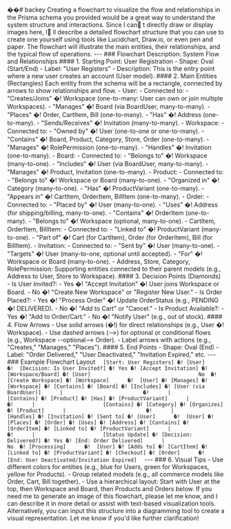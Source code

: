 ��#   b a c k e y 
 
 
 
 C r e a t i n g   a   f l o w c h a r t   t o   v i s u a l i z e   t h e   f l o w   a n d   r e l a t i o n s h i p s   i n   t h e   P r i s m a   s c h e m a   y o u   p r o v i d e d   w o u l d   b e   a   g r e a t   w a y   t o   u n d e r s t a n d   t h e   s y s t e m   s t r u c t u r e   a n d   i n t e r a c t i o n s .   S i n c e   I   c a n  t   d i r e c t l y   d r a w   o r   d i s p l a y   i m a g e s   h e r e ,   I  l l   d e s c r i b e   a   d e t a i l e d   f l o w c h a r t   s t r u c t u r e   t h a t   y o u   c a n   u s e   t o   c r e a t e   o n e   y o u r s e l f   u s i n g   t o o l s   l i k e   L u c i d c h a r t ,   D r a w . i o ,   o r   e v e n   p e n   a n d   p a p e r .   T h e   f l o w c h a r t   w i l l   i l l u s t r a t e   t h e   m a i n   e n t i t i e s ,   t h e i r   r e l a t i o n s h i p s ,   a n d   t h e   t y p i c a l   f l o w   o f   o p e r a t i o n s . 
 
 
 
 - - - 
 
 
 
 # # #   F l o w c h a r t   D e s c r i p t i o n :   S y s t e m   F l o w   a n d   R e l a t i o n s h i p s 
 
 
 
 # # # #   1 .   * * S t a r t i n g   P o i n t :   U s e r   R e g i s t r a t i o n * * 
 
 
 
 -       * * S h a p e * * :   O v a l   ( S t a r t / E n d ) 
 
 -       * * L a b e l * * :   " U s e r   R e g i s t e r s " 
 
 -       * * D e s c r i p t i o n * * :   T h i s   i s   t h e   e n t r y   p o i n t   w h e r e   a   n e w   u s e r   c r e a t e s   a n   a c c o u n t   ( U s e r   m o d e l ) . 
 
 
 
 # # # #   2 .   * * M a i n   E n t i t i e s   ( R e c t a n g l e s ) * * 
 
 
 
 E a c h   e n t i t y   f r o m   t h e   s c h e m a   w i l l   b e   a   r e c t a n g l e ,   c o n n e c t e d   b y   a r r o w s   t o   s h o w   r e l a t i o n s h i p s   a n d   f l o w . 
 
 
 
 -       * * U s e r * * : 
 
 
 
         -       C o n n e c t e d   t o : 
 
                 -       " C r e a t e s / J o i n s "   �!  * * W o r k s p a c e * *   ( o n e - t o - m a n y :   U s e r   c a n   o w n   o r   j o i n   m u l t i p l e   W o r k s p a c e s ) . 
 
                 -       " M a n a g e s "   �!  * * B o a r d * *   ( v i a   B o a r d U s e r ,   m a n y - t o - m a n y ) . 
 
                 -       " P l a c e s "   �!  * * O r d e r * * ,   * * C a r t I t e m * * ,   * * B i l l * *   ( o n e - t o - m a n y ) . 
 
                 -       " H a s "   �!  * * A d d r e s s * *   ( o n e - t o - m a n y ) . 
 
                 -       " S e n d s / R e c e i v e s "   �!  * * I n v i t a t i o n * *   ( m a n y - t o - m a n y ) . 
 
 
 
 -       * * W o r k s p a c e * * : 
 
 
 
         -       C o n n e c t e d   t o : 
 
                 -       " O w n e d   b y "   �!  * * U s e r * *   ( o n e - t o - o n e   o r   o n e - t o - m a n y ) . 
 
                 -       " C o n t a i n s "   �!  * * B o a r d * * ,   * * P r o d u c t * * ,   * * C a t e g o r y * * ,   * * S t o r e * * ,   * * O r d e r * *   ( o n e - t o - m a n y ) . 
 
                 -       " M a n a g e s "   �!  * * R o l e P e r m i s s i o n * *   ( o n e - t o - m a n y ) . 
 
                 -       " H a n d l e s "   �!  * * I n v i t a t i o n * *   ( o n e - t o - m a n y ) . 
 
 
 
 -       * * B o a r d * * : 
 
 
 
         -       C o n n e c t e d   t o : 
 
                 -       " B e l o n g s   t o "   �!  * * W o r k s p a c e * *   ( m a n y - t o - o n e ) . 
 
                 -       " I n c l u d e s "   �!  * * U s e r * *   ( v i a   B o a r d U s e r ,   m a n y - t o - m a n y ) . 
 
                 -       " M a n a g e s "   �!  * * P r o d u c t * * ,   * * I n v i t a t i o n * *   ( o n e - t o - m a n y ) . 
 
 
 
 -       * * P r o d u c t * * : 
 
 
 
         -       C o n n e c t e d   t o : 
 
                 -       " B e l o n g s   t o "   �!  * * W o r k s p a c e * *   o r   * * B o a r d * *   ( m a n y - t o - o n e ) . 
 
                 -       " O r g a n i z e d   i n "   �!  * * C a t e g o r y * *   ( m a n y - t o - o n e ) . 
 
                 -       " H a s "   �!  * * P r o d u c t V a r i a n t * *   ( o n e - t o - m a n y ) . 
 
                 -       " A p p e a r s   i n "   �!  * * C a r t I t e m * * ,   * * O r d e r I t e m * * ,   * * B i l l I t e m * *   ( o n e - t o - m a n y ) . 
 
 
 
 -       * * O r d e r * * : 
 
 
 
         -       C o n n e c t e d   t o : 
 
                 -       " P l a c e d   b y "   �!  * * U s e r * *   ( m a n y - t o - o n e ) . 
 
                 -       " U s e s "   �!  * * A d d r e s s * *   ( f o r   s h i p p i n g / b i l l i n g ,   m a n y - t o - o n e ) . 
 
                 -       " C o n t a i n s "   �!  * * O r d e r I t e m * *   ( o n e - t o - m a n y ) . 
 
                 -       " B e l o n g s   t o "   �!  * * W o r k s p a c e * *   ( o p t i o n a l ,   m a n y - t o - o n e ) . 
 
 
 
 -       * * C a r t I t e m * * ,   * * O r d e r I t e m * * ,   * * B i l l I t e m * * : 
 
 
 
         -       C o n n e c t e d   t o : 
 
                 -       " L i n k e d   t o "   �!  * * P r o d u c t V a r i a n t * *   ( m a n y - t o - o n e ) . 
 
                 -       " P a r t   o f "   �!  * * C a r t * *   ( f o r   C a r t I t e m ) ,   * * O r d e r * *   ( f o r   O r d e r I t e m ) ,   * * B i l l * *   ( f o r   B i l l I t e m ) . 
 
 
 
 -       * * I n v i t a t i o n * * : 
 
 
 
         -       C o n n e c t e d   t o : 
 
                 -       " S e n t   b y "   �!  * * U s e r * *   ( m a n y - t o - o n e ) . 
 
                 -       " T a r g e t s "   �!  * * U s e r * *   ( m a n y - t o - o n e ,   o p t i o n a l   u n t i l   a c c e p t e d ) . 
 
                 -       " F o r "   �!  * * W o r k s p a c e * *   o r   * * B o a r d * *   ( m a n y - t o - o n e ) . 
 
 
 
 -       * * A d d r e s s * * ,   * * S t o r e * * ,   * * C a t e g o r y * * ,   * * R o l e P e r m i s s i o n * * :   S u p p o r t i n g   e n t i t i e s   c o n n e c t e d   t o   t h e i r   p a r e n t   m o d e l s   ( e . g . ,   A d d r e s s   t o   U s e r ,   S t o r e   t o   W o r k s p a c e ) . 
 
 
 
 # # # #   3 .   * * D e c i s i o n   P o i n t s   ( D i a m o n d s ) * * 
 
 
 
 -       * * I s   U s e r   I n v i t e d ? * * : 
 
 
 
         -       Y e s   �!  " A c c e p t   I n v i t a t i o n "   �!  * * U s e r * *   j o i n s   * * W o r k s p a c e * *   o r   * * B o a r d * * . 
 
         -       N o   �!  " C r e a t e   N e w   W o r k s p a c e "   o r   " R e g i s t e r   N e w   U s e r . " 
 
 
 
 -       * * I s   O r d e r   P l a c e d ? * * : 
 
 
 
         -       Y e s   �!  " P r o c e s s   O r d e r "   �!  U p d a t e   * * O r d e r S t a t u s * *   ( e . g . ,   P E N D I N G   �!  D E L I V E R E D ) . 
 
         -       N o   �!  " A d d   t o   C a r t "   o r   " C a n c e l . " 
 
 
 
 -       * * I s   P r o d u c t   A v a i l a b l e ? * * : 
 
         -       Y e s   �!  " A d d   t o   O r d e r / C a r t . " 
 
         -       N o   �!  " N o t i f y   U s e r "   ( e . g . ,   o u t   o f   s t o c k ) . 
 
 
 
 # # # #   4 .   * * F l o w   A r r o w s * * 
 
 
 
 -       U s e   s o l i d   a r r o w s   ( �!)   f o r   d i r e c t   r e l a t i o n s h i p s   ( e . g . ,   U s e r   �!  W o r k s p a c e ) . 
 
 -       U s e   d a s h e d   a r r o w s   ( - - > )   f o r   o p t i o n a l   o r   c o n d i t i o n a l   f l o w s   ( e . g . ,   W o r k s p a c e   - - o p t i o n a l - - >   O r d e r ) . 
 
 -       L a b e l   a r r o w s   w i t h   a c t i o n s   ( e . g . ,   " C r e a t e s , "   " M a n a g e s , "   " P l a c e s " ) . 
 
 
 
 # # # #   5 .   * * E n d   P o i n t s * * 
 
 
 
 -       * * S h a p e * * :   O v a l   ( E n d ) 
 
 -       * * L a b e l * * :   " O r d e r   D e l i v e r e d , "   " U s e r   D e a c t i v a t e d , "   " I n v i t a t i o n   E x p i r e d , "   e t c . 
 
 
 
 - - - 
 
 
 
 # # #   E x a m p l e   F l o w c h a r t   L a y o u t 
 
 
 
 ` ` ` 
 
 [ S t a r t :   U s e r   R e g i s t e r s ]   �!  [ U s e r ] 
 
         �!
 
 [ D e c i s i o n :   I s   U s e r   I n v i t e d ? ]   �!  Y e s   �!  [ A c c e p t   I n v i t a t i o n ]   �!  [ W o r k s p a c e / B o a r d ]   �!  [ U s e r ] 
 
                                                                   N o     �!  [ C r e a t e   W o r k s p a c e ]   �!  [ W o r k s p a c e ] 
 
         �!
 
 [ U s e r ]   �!  [ M a n a g e s ]   �!  [ W o r k s p a c e ]   �!  [ C o n t a i n s ]   �!  [ B o a r d ]   �!  [ I n c l u d e s ]   �!  [ U s e r   ( v i a   B o a r d U s e r ) ] 
 
         |                                                     �!
 
         |                                             [ C o n t a i n s ]   �!  [ P r o d u c t ]   �!  [ H a s ]   �!  [ P r o d u c t V a r i a n t ] 
 
         |                                                     �!
 
         |                                             [ C o n t a i n s ]   �!  [ C a t e g o r y ]   �!  [ O r g a n i z e s ]   �!  [ P r o d u c t ] 
 
         |                                                     �!
 
         |                                             [ H a n d l e s ]   �!  [ I n v i t a t i o n ]   �!  [ S e n t   t o ]   �!  [ U s e r ] 
 
         �!
 
 [ U s e r ]   �!  [ P l a c e s ]   �!  [ O r d e r ]   �!  [ U s e s ]   �!  [ A d d r e s s ]   �!  [ C o n t a i n s ]   �!  [ O r d e r I t e m ]   �!  [ L i n k e d   t o ]   �!  [ P r o d u c t V a r i a n t ] 
 
         |                                                     �!
 
         |                                             [ S t a t u s   U p d a t e ]   �!  [ D e c i s i o n :   D e l i v e r e d ? ]   �!  Y e s   �!  [ E n d :   O r d e r   D e l i v e r e d ] 
 
         |                                                                                                                               N o     �!  [ P r o c e s s i n g ] 
 
         �!
 
 [ U s e r ]   �!  [ A d d s   t o ]   �!  [ C a r t I t e m ]   �!  [ L i n k e d   t o ]   �!  [ P r o d u c t V a r i a n t ]   �!  [ C h e c k o u t ]   �!  [ O r d e r ] 
 
         �!
 
 [ E n d :   U s e r   D e a c t i v a t e d / I n v i t a t i o n   E x p i r e d ] 
 
 ` ` ` 
 
 
 
 - - - 
 
 
 
 # # #   6 .   * * V i s u a l   T i p s * * 
 
 
 
 -       U s e   d i f f e r e n t   c o l o r s   f o r   e n t i t i e s   ( e . g . ,   b l u e   f o r   U s e r s ,   g r e e n   f o r   W o r k s p a c e s ,   y e l l o w   f o r   P r o d u c t s ) . 
 
 -       G r o u p   r e l a t e d   m o d e l s   ( e . g . ,   a l l   c o m m e r c e   m o d e l s   l i k e   O r d e r ,   C a r t ,   B i l l   t o g e t h e r ) . 
 
 -       U s e   a   h i e r a r c h i c a l   l a y o u t :   S t a r t   w i t h   U s e r   a t   t h e   t o p ,   t h e n   W o r k s p a c e   a n d   B o a r d ,   t h e n   P r o d u c t s   a n d   O r d e r s   b e l o w . 
 
 
 
 I f   y o u   n e e d   m e   t o   g e n e r a t e   a n   i m a g e   o f   t h i s   f l o w c h a r t ,   p l e a s e   l e t   m e   k n o w ,   a n d   I   c a n   d e s c r i b e   i t   i n   m o r e   d e t a i l   o r   a s s i s t   w i t h   t e x t - b a s e d   v i s u a l i z a t i o n   t o o l s .   A l t e r n a t i v e l y ,   y o u   c a n   i n p u t   t h i s   s t r u c t u r e   i n t o   a   d i a g r a m m i n g   t o o l   t o   c r e a t e   a   v i s u a l   r e p r e s e n t a t i o n .   L e t   m e   k n o w   i f   y o u ' d   l i k e   f u r t h e r   c l a r i f i c a t i o n ! 
 
 
